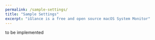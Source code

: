 ```yaml
---
permalink: /sample-settings/
title: "Sample Settings"
excerpt: "iGlance is a free and open source macOS System Monitor"
---
```


to be implemented